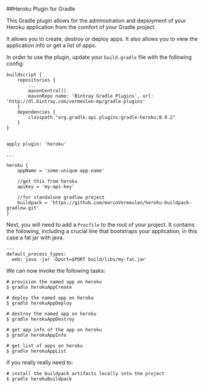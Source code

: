 ##Heroku Plugin for Gradle

This Gradle plugin allows for the administration and deployment of your Heroku
application from the comfort of your Gradle project.

It allows you to create, destroy or deploy apps.
It also allows you to view the application info or get a list of apps.

In order to use the plugin, update your `build.gradle` file with the following config:

    buildscript {
        repositories {
            ...
            mavenCentral()
            mavenRepo name: 'Bintray Gradle Plugins', url: 'http://dl.bintray.com/vermeulen-mp/gradle-plugins'
        }
        dependencies {
            classpath "org.gradle.api.plugins:gradle-heroku:0.9.2"
        }
    }


    apply plugin: 'heroku'

    ...

    heroku {
        appName = 'some-unique-app-name'

        //get this from heroku
        apiKey = 'my-api-key' 

        //for standalone gradlew project
        buildpack = 'https://github.com/marcoVermeulen/heroku-buildpack-gradlew.git'
    }

Next, you will need to add a `Procfile` to the root of your project.
It contains the following, including a crucial line that bootstraps your application, in this case a fat jar with java.

    ---
    default_process_types:
      web: java -jar -Dport=$PORT build/libs/my-fat.jar

We can now invoke the following tasks:

    # provision the named app on heroku
    $ gradle herokuAppCreate

    # deploy the named app on heroku
    $ gradle herokuAppDeploy

    # destroy the named app on heroku
    $ gradle herokuAppDestroy

    # get app info of the app on heroku
    $ gradle herokuAppInfo

    # get list of apps on heroku
    $ gradle herokuAppList

If you really really need to:

    # install the buildpack artifacts locally into the project
    $ gradle herokuBuildpack

